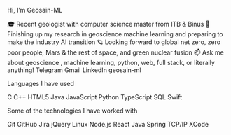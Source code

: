 Hi, I’m Geosain-ML

:mortar_board: Recent geologist with computer science master from ITB & Binus
:test_tube: Finishing up my research in geoscience machine learning and preparing to make the industry AI transition 
:ringed_planet: Looking forward to global net zero, zero poor people, Mars & the rest of space, and green nuclear fusion
:mailbox: Ask me about geoscience , machine learning, python, web, full stack, or literally anything!
Telegram Gmail LinkedIn geosain-ml

Languages I have used

C C++ HTML5 Java JavaScript Python TypeScript SQL Swift

Some of the technologies I have worked with

Git GitHub Jira jQuery Linux Node.js React Java Spring TCP/IP XCode

<!---
geosain-ml/geosain-ml is a ✨ special ✨ repository because its `README.md` (this file) appears on your GitHub profile.
You can click the Preview link to take a look at your changes.
--->

